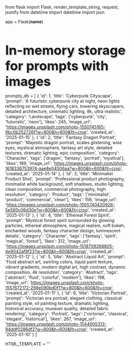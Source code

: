 from flask import Flask, render_template_string, request, jsonify
from datetime import datetime
import json

app = Flask(__name__)

# In-memory storage for prompts with images
prompts_db = [
    {
        'id': 1,
        'title': 'Cyberpunk Cityscape',
        'prompt': 'A futuristic cyberpunk city at night, neon lights reflecting on wet streets, flying cars, towering skyscrapers, detailed architecture, cinematic lighting, 8k, ultra realistic',
        'category': 'Landscape',
        'tags': ['cyberpunk', 'city', 'futuristic', 'neon'],
        'likes': 245,
        'image_url': 'https://images.unsplash.com/photo-1550745165-9bc0b252726f?w=800&h=600&fit=crop',
        'created_at': '2025-01-15'
    },
    {
        'id': 2,
        'title': 'Fantasy Dragon Portrait',
        'prompt': 'Majestic dragon portrait, scales glistening, wise eyes, mystical atmosphere, fantasy art style, detailed textures, dramatic lighting, epic composition',
        'category': 'Character',
        'tags': ['dragon', 'fantasy', 'portrait', 'mystical'],
        'likes': 189,
        'image_url': 'https://images.unsplash.com/photo-1618336753974-aae8e04506aa?w=800&h=600&fit=crop',
        'created_at': '2025-01-14'
    },
    {
        'id': 3,
        'title': 'Minimalist Product Shot',
        'prompt': 'Professional product photography, minimalist white background, soft shadows, studio lighting, clean composition, commercial photography, high resolution',
        'category': 'Product',
        'tags': ['minimalist', 'product', 'commercial', 'clean'],
        'likes': 156,
        'image_url': 'https://images.unsplash.com/photo-1505740420928-5e560c06d30e?w=800&h=600&fit=crop',
        'created_at': '2025-01-13'
    },
    {
        'id': 4,
        'title': 'Ethereal Forest Spirit',
        'prompt': 'Mystical forest spirit surrounded by glowing particles, ethereal atmosphere, magical realism, soft bokeh, enchanted woods, fantasy character design, luminescent details',
        'category': 'Character',
        'tags': ['fantasy', 'spirit', 'magical', 'forest'],
        'likes': 312,
        'image_url': 'https://images.unsplash.com/photo-1518709268805-4e9042af9f23?w=800&h=600&fit=crop',
        'created_at': '2025-01-12'
    },
    {
        'id': 5,
        'title': 'Abstract Liquid Art',
        'prompt': 'Fluid abstract art, swirling colors, liquid paint texture, vibrant gradients, modern digital art, high contrast, dynamic composition, 4k resolution',
        'category': 'Abstract',
        'tags': ['abstract', 'fluid', 'colorful', 'modern'],
        'likes': 198,
        'image_url': 'https://images.unsplash.com/photo-1557672172-298e090bd0f1?w=800&h=600&fit=crop',
        'created_at': '2025-01-11'
    },
    {
        'id': 6,
        'title': 'Victorian Portrait',
        'prompt': 'Victorian era portrait, elegant clothing, classical painting style, oil painting texture, dramatic lighting, historical accuracy, museum quality, detailed fabric rendering',
        'category': 'Portrait',
        'tags': ['victorian', 'classical', 'elegant', 'historical'],
        'likes': 267,
        'image_url': 'https://images.unsplash.com/photo-1544005313-94ddf0286df2?w=800&h=600&fit=crop',
        'created_at': '2025-01-10'
    }
]

HTML_TEMPLATE = '''
<!DOCTYPE html>
<html lang="en">
<head>
    <meta charset="UTF-8">
    <meta name="viewport" content="width=device-width, initial-scale=1.0">
    <title>PromptVault - AI Image Generation Prompts</title>
    <style>
        * {
            margin: 0;
            padding: 0;
            box-sizing: border-box;
        }
        
        body {
            font-family: 'Segoe UI', Tahoma, Geneva, Verdana, sans-serif;
            background: linear-gradient(135deg, #667eea 0%, #764ba2 100%);
            min-height: 100vh;
            padding: 20px;
        }
        
        .container {
            max-width: 1400px;
            margin: 0 auto;
        }
        
        header {
            text-align: center;
            color: white;
            margin-bottom: 40px;
        }
        
        h1 {
            font-size: 3em;
            margin-bottom: 10px;
            text-shadow: 2px 2px 4px rgba(0,0,0,0.3);
        }
        
        .tagline {
            font-size: 1.2em;
            opacity: 0.9;
        }
        
        .controls {
            background: white;
            padding: 20px;
            border-radius: 15px;
            margin-bottom: 30px;
            box-shadow: 0 10px 30px rgba(0,0,0,0.2);
        }
        
        .search-bar {
            display: flex;
            gap: 10px;
            margin-bottom: 15px;
        }
        
        input[type="text"] {
            flex: 1;
            padding: 12px 20px;
            border: 2px solid #e0e0e0;
            border-radius: 10px;
            font-size: 16px;
            transition: border-color 0.3s;
        }
        
        input[type="text"]:focus {
            outline: none;
            border-color: #667eea;
        }
        
        .filters {
            display: flex;
            gap: 10px;
            flex-wrap: wrap;
        }
        
        select, button {
            padding: 10px 20px;
            border: 2px solid #e0e0e0;
            border-radius: 10px;
            font-size: 14px;
            cursor: pointer;
            background: white;
            transition: all 0.3s;
        }
        
        button {
            background: #667eea;
            color: white;
            border: none;
            font-weight: bold;
        }
        
        button:hover {
            background: #5568d3;
            transform: translateY(-2px);
            box-shadow: 0 5px 15px rgba(102, 126, 234, 0.4);
        }
        
        .prompts-grid {
            display: grid;
            grid-template-columns: repeat(auto-fill, minmax(380px, 1fr));
            gap: 30px;
            margin-bottom: 30px;
        }
        
        .prompt-card {
            background: white;
            border-radius: 15px;
            overflow: hidden;
            box-shadow: 0 5px 20px rgba(0,0,0,0.1);
            transition: transform 0.3s, box-shadow 0.3s;
            cursor: pointer;
        }
        
        .prompt-card:hover {
            transform: translateY(-5px);
            box-shadow: 0 15px 40px rgba(0,0,0,0.2);
        }
        
        .prompt-image {
            width: 100%;
            height: 250px;
            object-fit: cover;
            display: block;
        }
        
        .prompt-content {
            padding: 25px;
        }
        
        .prompt-header {
            display: flex;
            justify-content: space-between;
            align-items: start;
            margin-bottom: 15px;
        }
        
        .prompt-title {
            font-size: 1.4em;
            font-weight: bold;
            color: #333;
            flex: 1;
        }
        
        .category-badge {
            padding: 5px 12px;
            border-radius: 20px;
            font-size: 0.85em;
            font-weight: bold;
            background: #667eea;
            color: white;
            white-space: nowrap;
            margin-left: 10px;
        }
        
        .prompt-text {
            background: #f5f5f5;
            padding: 15px;
            border-radius: 10px;
            margin-bottom: 15px;
            font-size: 0.95em;
            line-height: 1.6;
            color: #555;
            max-height: 80px;
            overflow: hidden;
            position: relative;
        }
        
        .prompt-text.expanded {
            max-height: none;
        }
        
        .expand-btn {
            color: #667eea;
            cursor: pointer;
            font-size: 0.9em;
            margin-top: 5px;
            display: inline-block;
        }
        
        .tags {
            display: flex;
            flex-wrap: wrap;
            gap: 8px;
            margin-bottom: 15px;
        }
        
        .tag {
            padding: 5px 10px;
            background: #e8eaf6;
            color: #667eea;
            border-radius: 15px;
            font-size: 0.85em;
        }
        
        .prompt-footer {
            display: flex;
            justify-content: space-between;
            align-items: center;
            padding-top: 15px;
            border-top: 1px solid #e0e0e0;
        }
        
        .likes {
            display: flex;
            align-items: center;
            gap: 5px;
            color: #666;
            cursor: pointer;
            transition: color 0.3s;
        }
        
        .likes:hover {
            color: #e74c3c;
        }
        
        .action-buttons {
            display: flex;
            gap: 10px;
        }
        
        .copy-btn, .view-btn {
            padding: 8px 16px;
            color: white;
            border: none;
            border-radius: 8px;
            cursor: pointer;
            font-size: 0.9em;
            transition: all 0.3s;
        }
        
        .copy-btn {
            background: #4caf50;
        }
        
        .copy-btn:hover {
            background: #45a049;
        }
        
        .view-btn {
            background: #2196F3;
        }
        
        .view-btn:hover {
            background: #0b7dda;
        }
        
        .modal {
            display: none;
            position: fixed;
            top: 0;
            left: 0;
            width: 100%;
            height: 100%;
            background: rgba(0,0,0,0.8);
            z-index: 1000;
            justify-content: center;
            align-items: center;
            padding: 20px;
        }
        
        .modal-content {
            background: white;
            padding: 30px;
            border-radius: 15px;
            max-width: 900px;
            width: 100%;
            max-height: 90vh;
            overflow-y: auto;
        }
        
        .modal-content h2 {
            margin-bottom: 20px;
            color: #333;
        }
        
        .modal-image {
            width: 100%;
            max-height: 400px;
            object-fit: contain;
            border-radius: 10px;
            margin-bottom: 20px;
        }
        
        .form-group {
            margin-bottom: 20px;
        }
        
        .form-group label {
            display: block;
            margin-bottom: 8px;
            font-weight: bold;
            color: #555;
        }
        
        .form-group input,
        .form-group textarea,
        .form-group select {
            width: 100%;
            padding: 12px;
            border: 2px solid #e0e0e0;
            border-radius: 10px;
            font-size: 14px;
        }
        
        .form-group textarea {
            resize: vertical;
            min-height: 100px;
        }
        
        .close-modal {
            float: right;
            font-size: 28px;
            cursor: pointer;
            color: #999;
            line-height: 1;
        }
        
        .close-modal:hover {
            color: #333;
        }
        
        .image-preview {
            width: 100%;
            max-height: 200px;
            object-fit: cover;
            border-radius: 10px;
            margin-top: 10px;
            display: none;
        }
        
        @media (max-width: 768px) {
            h1 {
                font-size: 2em;
            }
            
            .prompts-grid {
                grid-template-columns: 1fr;
            }
        }
    </style>
</head>
<body>
    <div class="container">
        <header>
            <h1>🎨 PromptVault</h1>
            <p class="tagline">Your Library of AI Image Generation Prompts</p>
        </header>
        
        <div class="controls">
            <div class="search-bar">
                <input type="text" id="searchInput" placeholder="Search prompts...">
                <button onclick="searchPrompts()">Search</button>
            </div>
            <div class="filters">
                <select id="categoryFilter" onchange="filterPrompts()">
                    <option value="">All Categories</option>
                    <option value="Landscape">Landscape</option>
                    <option value="Character">Character</option>
                    <option value="Product">Product</option>
                    <option value="Abstract">Abstract</option>
                    <option value="Portrait">Portrait</option>
                </select>
                <button onclick="openAddModal()">+ Add New Prompt</button>
            </div>
        </div>
        
        <div class="prompts-grid" id="promptsGrid">
            {% for prompt in prompts %}
            <div class="prompt-card" data-category="{{ prompt.category }}">
                <img src="{{ prompt.image_url }}" alt="{{ prompt.title }}" class="prompt-image" onclick="viewPrompt({{ prompt.id }})">
                <div class="prompt-content">
                    <div class="prompt-header">
                        <div class="prompt-title">{{ prompt.title }}</div>
                        <div class="category-badge">{{ prompt.category }}</div>
                    </div>
                    <div class="prompt-text" id="prompt-text-{{ prompt.id }}">{{ prompt.prompt }}</div>
                    <div class="tags">
                        {% for tag in prompt.tags %}
                        <span class="tag">#{{ tag }}</span>
                        {% endfor %}
                    </div>
                    <div class="prompt-footer">
                        <div class="likes" onclick="likePrompt({{ prompt.id }})">
                            <span>❤️</span>
                            <span id="likes-{{ prompt.id }}">{{ prompt.likes }}</span>
                        </div>
                        <div class="action-buttons">
                            <button class="view-btn" onclick="viewPrompt({{ prompt.id }})">View</button>
                            <button class="copy-btn" onclick="copyPrompt('{{ prompt.prompt|replace("'", "\\'") }}')">Copy</button>
                        </div>
                    </div>
                </div>
            </div>
            {% endfor %}
        </div>
    </div>
    
    <!-- Add Prompt Modal -->
    <div class="modal" id="addModal">
        <div class="modal-content">
            <span class="close-modal" onclick="closeAddModal()">&times;</span>
            <h2>Add New Prompt</h2>
            <form onsubmit="addPrompt(event)">
                <div class="form-group">
                    <label>Title</label>
                    <input type="text" id="promptTitle" required>
                </div>
                <div class="form-group">
                    <label>Prompt</label>
                    <textarea id="promptText" required></textarea>
                </div>
                <div class="form-group">
                    <label>Category</label>
                    <select id="promptCategory" required>
                        <option value="Landscape">Landscape</option>
                        <option value="Character">Character</option>
                        <option value="Product">Product</option>
                        <option value="Abstract">Abstract</option>
                        <option value="Portrait">Portrait</option>
                    </select>
                </div>
                <div class="form-group">
                    <label>Image URL</label>
                    <input type="url" id="promptImageUrl" placeholder="https://example.com/image.jpg" required onchange="previewImage()">
                    <img id="imagePreview" class="image-preview">
                </div>
                <div class="form-group">
                    <label>Tags (comma separated)</label>
                    <input type="text" id="promptTags" placeholder="tag1, tag2, tag3">
                </div>
                <button type="submit" style="width: 100%;">Add Prompt</button>
            </form>
        </div>
    </div>
    
    <!-- View Prompt Modal -->
    <div class="modal" id="viewModal">
        <div class="modal-content">
            <span class="close-modal" onclick="closeViewModal()">&times;</span>
            <div id="viewModalContent"></div>
        </div>
    </div>
    
    <script>
        let promptsData = {{ prompts|tojson }};
        
        function copyPrompt(text) {
            navigator.clipboard.writeText(text).then(() => {
                alert('✅ Prompt copied to clipboard!');
            });
        }
        
        function openAddModal() {
            document.getElementById('addModal').style.display = 'flex';
        }
        
        function closeAddModal() {
            document.getElementById('addModal').style.display = 'none';
            document.getElementById('imagePreview').style.display = 'none';
        }
        
        function previewImage() {
            const url = document.getElementById('promptImageUrl').value;
            const preview = document.getElementById('imagePreview');
            if(url) {
                preview.src = url;
                preview.style.display = 'block';
            }
        }
        
        function addPrompt(event) {
            event.preventDefault();
            const title = document.getElementById('promptTitle').value;
            const prompt = document.getElementById('promptText').value;
            const category = document.getElementById('promptCategory').value;
            const imageUrl = document.getElementById('promptImageUrl').value;
            const tags = document.getElementById('promptTags').value.split(',').map(t => t.trim());
            
            fetch('/api/add_prompt', {
                method: 'POST',
                headers: {'Content-Type': 'application/json'},
                body: JSON.stringify({title, prompt, category, imageUrl, tags})
            })
            .then(response => response.json())
            .then(data => {
                if(data.success) {
                    location.reload();
                }
            });
        }
        
        function viewPrompt(id) {
            const prompt = promptsData.find(p => p.id === id);
            if(!prompt) return;
            
            const content = `
                <h2>${prompt.title}</h2>
                <img src="${prompt.image_url}" class="modal-image" alt="${prompt.title}">
                <div style="margin-bottom: 15px;">
                    <span class="category-badge">${prompt.category}</span>
                </div>
                <div style="background: #f5f5f5; padding: 20px; border-radius: 10px; margin-bottom: 20px;">
                    <strong style="display: block; margin-bottom: 10px; color: #333;">Prompt:</strong>
                    <p style="line-height: 1.8; color: #555;">${prompt.prompt}</p>
                </div>
                <div style="margin-bottom: 15px;">
                    ${prompt.tags.map(tag => `<span class="tag">#${tag}</span>`).join(' ')}
                </div>
                <div style="display: flex; justify-content: space-between; align-items: center; padding-top: 15px; border-top: 1px solid #e0e0e0;">
                    <div style="color: #666;">❤️ ${prompt.likes} likes</div>
                    <button class="copy-btn" onclick="copyPrompt('${prompt.prompt.replace(/'/g, "\\'")}')">Copy Prompt</button>
                </div>
            `;
            
            document.getElementById('viewModalContent').innerHTML = content;
            document.getElementById('viewModal').style.display = 'flex';
        }
        
        function closeViewModal() {
            document.getElementById('viewModal').style.display = 'none';
        }
        
        function likePrompt(id) {
            fetch('/api/like_prompt', {
                method: 'POST',
                headers: {'Content-Type': 'application/json'},
                body: JSON.stringify({id})
            })
            .then(response => response.json())
            .then(data => {
                if(data.success) {
                    document.getElementById('likes-' + id).textContent = data.likes;
                    const prompt = promptsData.find(p => p.id === id);
                    if(prompt) prompt.likes = data.likes;
                }
            });
        }
        
        function filterPrompts() {
            const category = document.getElementById('categoryFilter').value;
            const cards = document.querySelectorAll('.prompt-card');
            
            cards.forEach(card => {
                if(!category || card.dataset.category === category) {
                    card.style.display = 'block';
                } else {
                    card.style.display = 'none';
                }
            });
        }
        
        function searchPrompts() {
            const query = document.getElementById('searchInput').value.toLowerCase();
            const cards = document.querySelectorAll('.prompt-card');
            
            cards.forEach(card => {
                const text = card.textContent.toLowerCase();
                if(text.includes(query)) {
                    card.style.display = 'block';
                } else {
                    card.style.display = 'none';
                }
            });
        }
        
        // Close modals when clicking outside
        window.onclick = function(event) {
            if (event.target.classList.contains('modal')) {
                event.target.style.display = 'none';
            }
        }
    </script>
</body>
</html>
'''

@app.route('/')
def index():
    return render_template_string(HTML_TEMPLATE, prompts=prompts_db)

@app.route('/api/add_prompt', methods=['POST'])
def add_prompt():
    data = request.json
    new_prompt = {
        'id': len(prompts_db) + 1,
        'title': data['title'],
        'prompt': data['prompt'],
        'category': data['category'],
        'image_url': data['imageUrl'],
        'tags': data['tags'],
        'likes': 0,
        'created_at': datetime.now().strftime('%Y-%m-%d')
    }
    prompts_db.append(new_prompt)
    return jsonify({'success': True})

@app.route('/api/like_prompt', methods=['POST'])
def like_prompt():
    data = request.json
    prompt_id = data['id']
    
    for prompt in prompts_db:
        if prompt['id'] == prompt_id:
            prompt['likes'] += 1
            return jsonify({'success': True, 'likes': prompt['likes']})
    
    return jsonify({'success': False})

if __name__ == '__main__':
    app.run(debug=True, port=5000)
